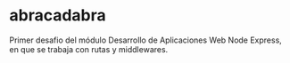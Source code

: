 # abracadabra
Primer desafio del módulo Desarrollo de Aplicaciones Web Node Express, en que se trabaja con rutas y middlewares.
